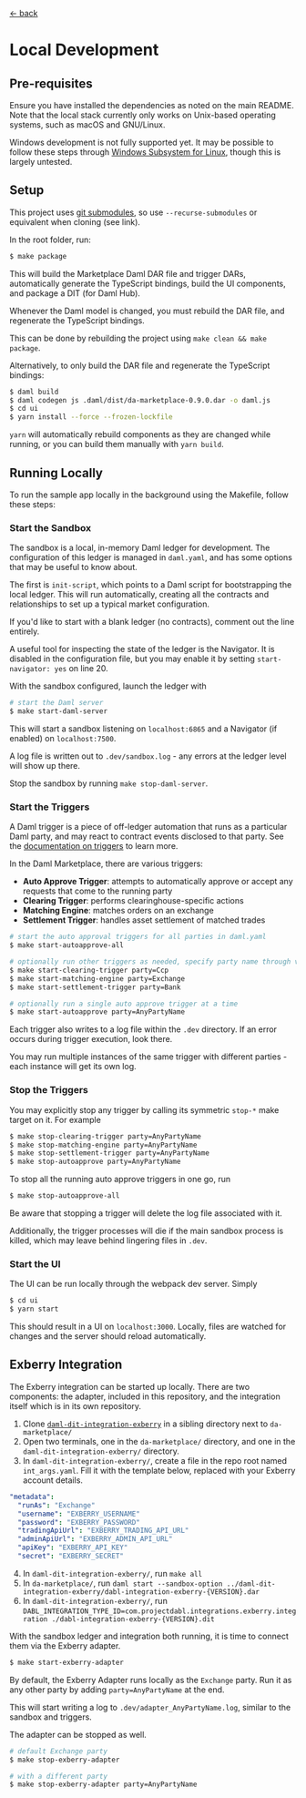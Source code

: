 [← back](../README.md)

# Local Development

## Pre-requisites

Ensure you have installed the dependencies as noted on the main README. Note that the local stack
currently only works on Unix-based operating systems, such as macOS and GNU/Linux.

Windows development is not fully supported yet. It may be possible to follow these steps through
[Windows Subsystem for Linux](https://docs.microsoft.com/en-us/windows/wsl/), though this is largely untested.

## Setup

This project uses [git submodules](https://git-scm.com/book/en/v2/Git-Tools-Submodules),
so use `--recurse-submodules` or equivalent when cloning (see link).

In the root folder, run:

```sh
$ make package
```

This will build the Marketplace Daml DAR file and trigger DARs, automatically generate the
TypeScript bindings, build the UI components, and package a DIT (for Daml Hub).

Whenever the Daml model is changed, you must rebuild the DAR file, and regenerate the TypeScript bindings.

This can be done by rebuilding the project using `make clean && make package`.

Alternatively, to only build the DAR file and regenerate the TypeScript bindings:

```sh
$ daml build
$ daml codegen js .daml/dist/da-marketplace-0.9.0.dar -o daml.js
$ cd ui
$ yarn install --force --frozen-lockfile
```

`yarn` will automatically rebuild components as they are changed while running, or you can build them manually with `yarn build`.

## Running Locally

To run the sample app locally in the background using the Makefile, follow these steps:

### Start the Sandbox

The sandbox is a local, in-memory Daml ledger for development. The configuration of this
ledger is managed in `daml.yaml`, and has some options that may be useful to know about.

The first is `init-script`, which points to a Daml script for bootstrapping the local ledger.
This will run automatically, creating all the contracts and relationships to set up a typical
market configuration.

If you'd like to start with a blank ledger (no contracts), comment out the line entirely.

A useful tool for inspecting the state of the ledger is the Navigator. It is disabled in the
configuration file, but you may enable it by setting `start-navigator: yes` on line 20.

With the sandbox configured, launch the ledger with

```sh
# start the Daml server
$ make start-daml-server
```

This will start a sandbox listening on `localhost:6865` and a Navigator (if enabled) on `localhost:7500`.

A log file is written out to `.dev/sandbox.log` - any errors at the ledger level will show up there.

Stop the sandbox by running `make stop-daml-server`.

### Start the Triggers

A Daml trigger is a piece of off-ledger automation that runs
as a particular Daml party, and may react to contract events disclosed to that party. See the
[documentation on triggers](https://docs.daml.com/triggers/index.html) to learn more.

In the Daml Marketplace, there are various triggers:

- **Auto Approve Trigger**: attempts to automatically approve or accept any requests that come to the running party
- **Clearing Trigger**: performs clearinghouse-specific actions
- **Matching Engine**: matches orders on an exchange
- **Settlement Trigger**: handles asset settlement of matched trades

```sh
# start the auto approval triggers for all parties in daml.yaml
$ make start-autoapprove-all

# optionally run other triggers as needed, specify party name through variable
$ make start-clearing-trigger party=Ccp
$ make start-matching-engine party=Exchange
$ make start-settlement-trigger party=Bank

# optionally run a single auto approve trigger at a time
$ make start-autoapprove party=AnyPartyName
```

Each trigger also writes to a log file within the `.dev` directory. If an error occurs during trigger
execution, look there.

You may run multiple instances of the same trigger with different parties - each instance will get its own log.

### Stop the Triggers

You may explicitly stop any trigger by calling its symmetric `stop-*` make target on it. For example

```sh
$ make stop-clearing-trigger party=AnyPartyName
$ make stop-matching-engine party=AnyPartyName
$ make stop-settlement-trigger party=AnyPartyName
$ make stop-autoapprove party=AnyPartyName
```

To stop all the running auto approve triggers in one go, run

```sh
$ make stop-autoapprove-all
```

Be aware that stopping a trigger will delete the log file associated with it.

Additionally, the trigger processes will die if the main sandbox process is killed,
which may leave behind lingering files in `.dev`.

### Start the UI

The UI can be run locally through the webpack dev server. Simply

```sh
$ cd ui
$ yarn start
```

This should result in a UI on `localhost:3000`. Locally, files are watched for changes and the server
should reload automatically.

## Exberry Integration

The Exberry integration can be started up locally. There are two components: the adapter, included
in this repository, and the integration itself which is in its own repository.

1. Clone [`daml-dit-integration-exberry`](https://github.com/digital-asset/daml-dit-integration-exberry) in a sibling directory next to `da-marketplace/`
2. Open two terminals, one in the `da-marketplace/` directory, and one in the `daml-dit-integration-exberry/` directory.
3. In `daml-dit-integration-exberry/`, create a file in the repo root named `int_args.yaml`. Fill it with the template below, replaced with your Exberry account details.

```yaml
"metadata":
  "runAs": "Exchange"
  "username": "EXBERRY_USERNAME"
  "password": "EXBERRY_PASSWORD"
  "tradingApiUrl": "EXBERRY_TRADING_API_URL"
  "adminApiUrl": "EXBERRY_ADMIN_API_URL"
  "apiKey": "EXBERRY_API_KEY"
  "secret": "EXBERRY_SECRET"
```

4. In `daml-dit-integration-exberry/`, run `make all`
5. In `da-marketplace/`, run `daml start --sandbox-option ../daml-dit-integration-exberry/dabl-integration-exberry-{VERSION}.dar`
6. In `daml-dit-integration-exberry/`, run `DABL_INTEGRATION_TYPE_ID=com.projectdabl.integrations.exberry.integration ./dabl-integration-exberry-{VERSION}.dit`

With the sandbox ledger and integration both running, it is time to connect them via the Exberry adapter.

```sh
$ make start-exberry-adapter
```

By default, the Exberry Adapter runs locally as the `Exchange` party. Run it as any other party by adding `party=AnyPartyName` at the end.

This will start writing a log to `.dev/adapter_AnyPartyName.log`, similar to the sandbox and triggers.

The adapter can be stopped as well.

```sh
# default Exchange party
$ make stop-exberry-adapter

# with a different party
$ make stop-exberry-adapter party=AnyPartyName
```
